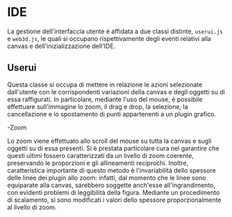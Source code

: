 IDE
===
La gestione dell'interfaccia utente è affidata a due classi distinte, `userui.js` e `web3d.js`, le quali si occupano 
rispettivamente degli eventi relativi alla canvas e dell'inizializzazione dell'IDE.

Userui
------
Questa classe si occupa di mettere in relazione le azioni selezionate dall'utente con le corrispondenti variazioni
della canvas e degli oggetti su di essa raffigurati.
In particolare, mediante l'uso del mouse, è possibile effettuare sull'immagine lo zoom, il drag e drop, la selezione, la cancellazione e lo spostamento di punti appartenenti a un plugin grafico.

  -Zoom
  
  Lo zoom viene effettuato allo scroll del mouse su tutta la canvas e sugli oggetti su di essa presenti.
  Si è prestata particolare cura nel garantire che questi ultimi fossero caratterizzati da un livello di zoom coerente,
  preservando le proporzioni e gli allineamenti reciprochi.
  Inoltre, caratteristica importante di questo metodo è l'invariabilità dello spessore delle linee dei plugin allo zoom:
  infatti, dal momento che le linee sono equiparate alla canvas, sarebbero soggette anch'esse all'ingrandimento, con
  evidenti problemi di leggibilità della figura.
  Mediante un procedimento di scalamento, si sono modificati i valori dello spessore proporzionalmente al livello di
  zoom.
     
  
